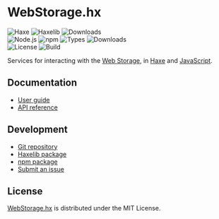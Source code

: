# WebStorage.hx
![Haxe](https://badgen.net/badge/haxe/%3E%3D4.1.0/green) ![Haxelib](https://badgen.net/haxelib/v/webstorage) ![Downloads](https://badgen.net/haxelib/dt/webstorage)  
![Node.js](https://badgen.net/npm/node/@cedx/webstorage.hx) ![npm](https://badgen.net/npm/v/@cedx/webstorage.hx) ![Types](https://badgen.net/npm/types/@cedx/webstorage.hx) ![Downloads](https://badgen.net/npm/dt/@cedx/webstorage.hx)  
![License](https://badgen.net/badge/license/MIT/blue) ![Build](https://badgen.net/github/checks/cedx/webstorage.hx)

Services for interacting with the [Web Storage](https://developer.mozilla.org/en-US/docs/Web/API/Storage),
in [Haxe](https://haxe.org) and [JavaScript](https://developer.mozilla.org/en-US/docs/Web/JavaScript).

## Documentation
- [User guide](https://docs.belin.io/webstorage.hx)
- [API reference](https://api.belin.io/webstorage.hx)

## Development
- [Git repository](https://git.belin.io/cedx/webstorage.hx)
- [Haxelib package](https://lib.haxe.org/p/webstorage)
- [npm package](https://www.npmjs.com/package/@cedx/webstorage.hx)
- [Submit an issue](https://git.belin.io/cedx/webstorage.hx/issues)

## License
[WebStorage.hx](https://docs.belin.io/webstorage.hx) is distributed under the MIT License.
